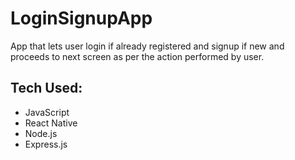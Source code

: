 # LoginSignupApp
App that lets user login if already registered and signup if new and proceeds to next screen as per the action performed by user.

## Tech Used:
* JavaScript
* React Native
* Node.js
* Express.js
